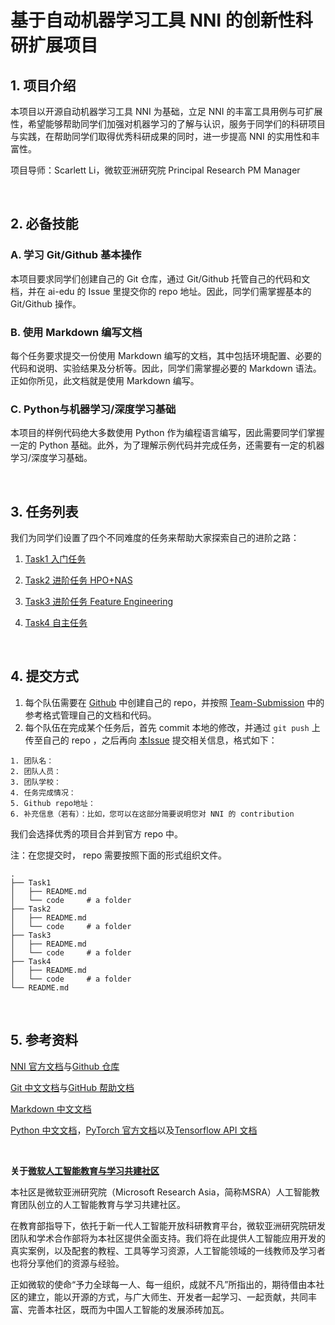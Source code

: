 # 基于自动机器学习工具 NNI 的创新性科研扩展项目 
## 1. 项目介绍
本项目以开源自动机器学习工具 NNI 为基础，立足 NNI 的丰富工具用例与可扩展性，希望能够帮助同学们加强对机器学习的了解与认识，服务于同学们的科研项目与实践，在帮助同学们取得优秀科研成果的同时，进一步提高 NNI 的实用性和丰富性。​

项目导师：Scarlett Li，微软亚洲研究院 Principal Research PM Manager

<br>

## 2. 必备技能
### A. 学习 Git/Github 基本操作
本项目要求同学们创建自己的 Git 仓库，通过 Git/Github 托管自己的代码和文档，并在 ai-edu 的 Issue 里提交你的 repo 地址。因此，同学们需掌握基本的 Git/Github 操作。

### B. 使用 Markdown 编写文档
每个任务要求提交一份使用 Markdown 编写的文档，其中包括环境配置、必要的代码和说明、实验结果及分析等。因此，同学们需掌握必要的 Markdown 语法。正如你所见，此文档就是使用 Markdown 编写。

### C. Python与机器学习/深度学习基础
本项目的样例代码绝大多数使用 Python 作为编程语言编写，因此需要同学们掌握一定的 Python 基础。此外，为了理解示例代码并完成任务，还需要有一定的机器学习/深度学习基础。

<br>

## 3. 任务列表

我们为同学们设置了四个不同难度的任务来帮助大家探索自己的进阶之路：

1. [Task1 入门任务](./Task-Release/Task1/README.md)

2. [Task2 进阶任务 HPO+NAS](./Task-Release/Task2/README.md)

3. [Task3 进阶任务 Feature Engineering](./Task-Release/Task3/README.md)

4. [Task4 自主任务](./Task-Release/Task4/README.md)

<br>

## 4. 提交方式

1. 每个队伍需要在 [Github](https://github.com/) 中创建自己的 repo，并按照 [Team-Submission](./Team-Submission) 中的参考格式管理自己的文档和代码。
2. 每个队伍在完成某个任务后，首先 commit 本地的修改，并通过 `git push` 上传至自己的 repo ，之后再向 [本Issue]() 提交相关信息，格式如下：

```
1. 团队名：
2. 团队人员：
3. 团队学校：
4. 任务完成情况：
5. Github repo地址：
6. 补充信息（若有）：比如，您可以在这部分简要说明您对 NNI 的 contribution
```

我们会选择优秀的项目合并到官方 repo 中。

注：在您提交时， repo 需要按照下面的形式组织文件。 

```
.
├── Task1
│   ├── README.md
│   └── code     # a folder
├── Task2
│   ├── README.md
│   └── code     # a folder
├── Task3
│   ├── README.md
│   └── code     # a folder
├── Task4
│   ├── README.md
│   └── code     # a folder
└── README.md    
```

<br>

## 5. 参考资料

[NNI 官方文档](https://nni.readthedocs.io/en/latest/index.html)与[Github 仓库](https://github.com/microsoft/nni)

[Git 中文文档](https://git-scm.com/book/zh/v2)与[GitHub 帮助文档](https://docs.github.com/cn/github)

[Markdown 中文文档](https://markdown-zh.readthedocs.io/en/latest/)

[Python 中文文档](https://docs.python.org/zh-cn/3/)，[PyTorch 官方文档](https://pytorch.org/docs/stable/index.html)以及[Tensorflow API 文档](https://tensorflow.google.cn/api_docs/python/tf)

<br>

**关于[微软人工智能教育与学习共建社区](https://github.com/microsoft/ai-edu)**

本社区是微软亚洲研究院（Microsoft Research Asia，简称MSRA）人工智能教育团队创立的人工智能教育与学习共建社区。

在教育部指导下，依托于新一代人工智能开放科研教育平台，微软亚洲研究院研发团队和学术合作部将为本社区提供全面支持。我们将在此提供人工智能应用开发的真实案例，以及配套的教程、工具等学习资源，人工智能领域的一线教师及学习者也将分享他们的资源与经验。

正如微软的使命“予力全球每一人、每一组织，成就不凡”所指出的，期待借由本社区的建立，能以开源的方式，与广大师生、开发者一起学习、一起贡献，共同丰富、完善本社区，既而为中国人工智能的发展添砖加瓦。